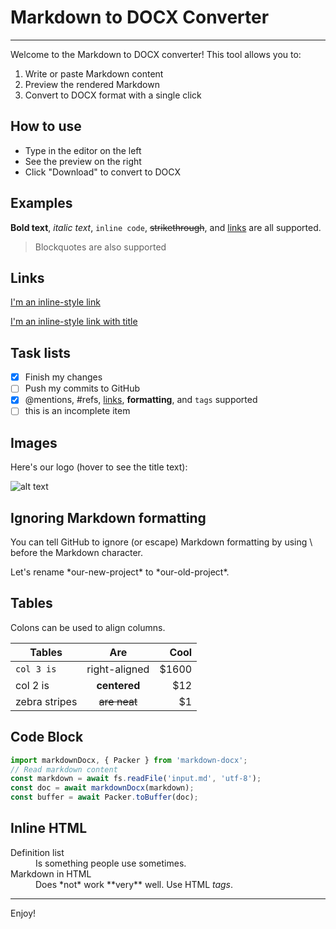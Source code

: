 # Markdown to DOCX Converter

---

Welcome to the Markdown to DOCX converter! This tool allows you to:

1. Write or paste Markdown content
2. Preview the rendered Markdown
3. Convert to DOCX format with a single click

## How to use

- Type in the editor on the left
- See the preview on the right
- Click "Download" to convert to DOCX

## Examples

**Bold text**, *italic text*, `inline code`, ~~strikethrough~~, and [links](https://www.google.com) are all supported.

> Blockquotes are also supported

## Links

[I'm an inline-style link](https://www.google.com)

[I'm an inline-style link with title](https://www.google.com "Google's Homepage")

## Task lists

- [x] Finish my changes
- [ ] Push my commits to GitHub
- [x] @mentions, #refs, [links](), **formatting**, and `tags` supported
- [ ] this is an incomplete item

## Images

Here's our logo (hover to see the title text):

![alt text](https://img.alicdn.com/imgextra/i3/O1CN012ZjB2y1xHUf6OzZ8C_!!6000000006418-2-tps-104-126.png "Logo Title Text 1")


## Ignoring Markdown formatting

You can tell GitHub to ignore (or escape) Markdown formatting by using \ before the Markdown character.

Let's rename \*our-new-project\* to \*our-old-project\*.

## Tables

Colons can be used to align columns.

| Tables        | Are           | Cool  |
| ------------- |:-------------:| -----:|
| `col 3 is`      | right-aligned | $1600 |
| col 2 is      | **centered**      |   $12 |
| zebra stripes | ~~are neat~~      |    $1 |

## Code Block

```javascript
import markdownDocx, { Packer } from 'markdown-docx';
// Read markdown content
const markdown = await fs.readFile('input.md', 'utf-8');
const doc = await markdownDocx(markdown);
const buffer = await Packer.toBuffer(doc);
```

## Inline HTML

<dl>
  <dt>Definition list</dt>
  <dd>Is something people use sometimes.</dd>

  <dt>Markdown in HTML</dt>
  <dd>Does *not* work **very** well. Use HTML <em>tags</em>.</dd>
</dl>

---

Enjoy!

